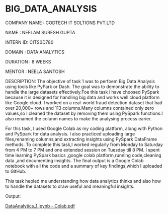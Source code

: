 # BIG_DATA_ANALYSIS

COMPANY NAME : CODTECH IT SOLTIONS PVT.LTD

NAME :  NEELAM SURESH GUPTA

INTERN ID: CITS0D780

DOMAIN : DATA ANALYTICS 

DURATION : 8 WEEKS

MENTOR : NEELA SANTOSH 

DESCRIPTION: The objective of task 1 was to perfoem Big Data Analysis using tools like PyPark or Dash.
The goal was to demonstrate the ability to handle the large datasets effectively.Foe this task i have choosed
PySpark because it is designed for handling big data and works well cloud platform like Google cloud.
I worked on a real-world fraud detection dataset that had over 20,000+ rows and 113 columns.Many columns 
contained only zero values,so I cleaned the dataset by removing them using PySpark functions.I also renamed the 
colunm names to make the analysing process earier.

For this task, I used Google Colab as my coding platform, along with Python and PySpark for data analysis. 
I also practiced uploading large files,renaming columns,and extracting insights using PySpark DataFrame methods.
To complete this task,I worked regularly from Monday to Saturday from 4 PM to 7 PM and one extended session on Tuesday till 8 PM. 
I spent time learning PySpark basics ,google colab platform,running code,cleaning data ,and documenting insights.
The final output is a Google Colab notebook with all the code and a summary of key findings,which I uploaded to GitHub.

This task hepled me understanding how data analytics thinks and also how to handle the datasets to draw useful
and meaningful insights.

Output:

[DataAnalytics_1.ipynb - Colab.pdf](https://github.com/user-attachments/files/21217853/DataAnalytics_1.ipynb.-.Colab.pdf)
